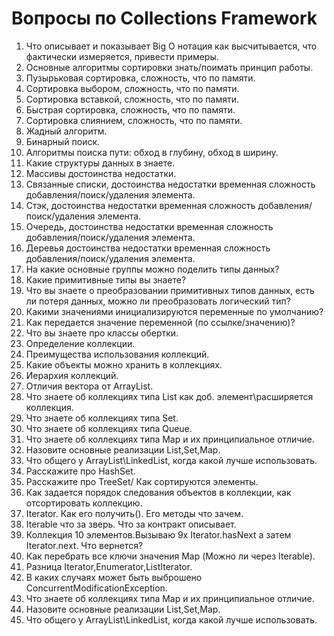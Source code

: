 # Вопросы по Collections Framework

1. Что описывает и показывает Big O нотация как высчитывается, что фактически измеряется, привести примеры.
2. Основные алгоритмы сортировки знать/поимать принцип работы.
3. Пузырьковая сортировка, сложность, что по памяти.
4. Сортировка выбором, сложность, что по памяти.
5. Сортировка вставкой, сложность, что по памяти.
6. Быстрая сортировка, сложность, что по памяти.
7. Сортировка слиянием, сложность, что по памяти.
8. Жадный алгоритм.
9. Бинарный поиск.
10. Алгоритмы поиска пути: обход в глубину, обход в ширину.
11. Какие структуры данных в знаете.
12. Массивы достоинства недостатки.
13. Связанные списки, достоинства недостатки временная сложность добавления/поиск/удаления элемента.
14. Стэк, достоинства недостатки временная сложность добавления/поиск/удаления элемента.
15. Очередь, достоинства недостатки временная сложность добавления/поиск/удаления элемента.
16. Деревья достоинства недостатки временная сложность добавления/поиск/удаления элемента.
17. На какие основные группы можно поделить типы данных?
18. Какие примитивные типы вы знаете?
19. Что вы знаете о преобразовании примитивных типов данных, есть ли потеря данных, можно ли преобразовать логический тип?
20. Какими значениями инициализируются переменные по умолчанию?
21. Как передается значение переменной (по ссылке/значению)?
22. Что вы знаете про классы обертки.
23. Определение коллекции.
24. Преимущества использования коллекций.
25. Какие объекты можно хранить в коллекциях.
26. Иерархия коллекций.
27. Отличия вектора от ArrayList.
28. Что знаете об коллекциях типа List как доб. элемент\расширяется коллекция.
29. Что знаете об коллекциях типа Set.
30. Что знаете об коллекциях типа Queue.
31. Что знаете об коллекциях типа Map и их принципиальное отличие.
32. Назовите основные реализации List,Set,Map.
33. Что общего у ArrayList\LinkedList, когда какой лучше использовать.
34. Расскажите про HashSet.
35. Расскажите про TreeSet/ Как сортируются элементы.
36. Как задается порядок следования объектов в коллекции, как отсортировать коллекцию.
37. Iterator. Как его получить(). Его методы что зачем.
38. Iterable что за зверь. Что за контракт описывает.
39. Коллекция 10 элементов.Вызываю 9x Iterator.hasNext а затем Iterator.next. Что вернется?
40. Как перебрать все ключи значения Map (Можно ли через Iterable).
41. Разница Iterator,Enumerator,ListIterator.
42. В каких случаях может быть выброшено ConcurrentModificationException. 
53. Что знаете об коллекциях типа Map и их принципиальное отличие.
54. Назовите основные реализации List,Set,Map.
55. Что общего у ArrayList\LinkedList, когда какой лучше использовать.
